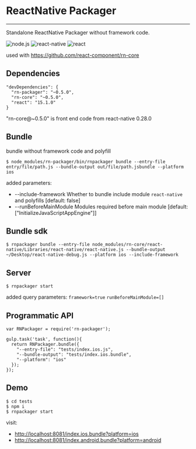 # ReactNative Packager
---

Standalone ReactNative Packager without framework code.

![node.js](https://img.shields.io/badge/node.js-%3E=_4.0.0-green.svg?style=flat-square)
![react-native](https://img.shields.io/badge/react--native-%3D_0.28.0-green.svg)
![react](https://img.shields.io/badge/react-%3D_15.1.0-green.svg)

used with https://github.com/react-component/rn-core

## Dependencies

```
"devDependencies": {
  "rn-packager": "~0.5.0",
  "rn-core": "~0.5.0",
  "react": "15.1.0"
}
```

"rn-core@~0.5.0" is front end code from react-native 0.28.0

## Bundle

bundle without framework code and polyfill

```
$ node_modules/rn-packager/bin/rnpackager bundle --entry-file  entry/file/path.js --bundle-output out/file/path.jsbundle --platform ios
```

added parameters:

*  --include-framework  Whether to bundle include module `react-native` and polyfills   [default: false]
*  --runBeforeMainModule  Modules required before main module                           [default: ["InitializeJavaScriptAppEngine"]]


## Bundle sdk

```
$ rnpackager bundle --entry-file node_modules/rn-core/react-native/Libraries/react-native/react-native.js --bundle-output ~/Desktop/react-native-debug.js --platform ios --include-framework
```

## Server

```
$ rnpackager start
```

added query parameters: `framework=true` `runBeforeMainModule=[]`

## Programmatic API
```
var RNPackager = require('rn-packager');

gulp.task('task', function(){
  return RNPackager.bundle({
    "--entry-file": "tests/index.ios.js",
    "--bundle-output": "tests/index.ios.bundle",
    "--platform": "ios"
  });
});
```

## Demo

```
$ cd tests
$ npm i
$ rnpackager start
```

visit:

* [http://localhost:8081/index.ios.bundle?platform=ios](http://localhost:8081/index.ios.bundle?platform=ios)
* [http://localhost:8081/index.android.bundle?platform=android](http://localhost:8081/index.android.bundle?platform=android)

